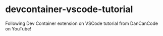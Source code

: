 # devcontainer-vscode-tutorial

Following Dev Container extension on VSCode tutorial from DanCanCode on YouTube!